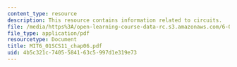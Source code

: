 ```yaml
---
content_type: resource
description: This resource contains information related to circuits.
file: /media/https%3A/open-learning-course-data-rc.s3.amazonaws.com/6-01sc-introduction-to-electrical-engineering-and-computer-science-i-spring-2011/4b5c321c7405584163c5997d1e319e73_MIT6_01SCS11_chap06.pdf
file_type: application/pdf
resourcetype: Document
title: MIT6_01SCS11_chap06.pdf
uid: 4b5c321c-7405-5841-63c5-997d1e319e73
---
```

